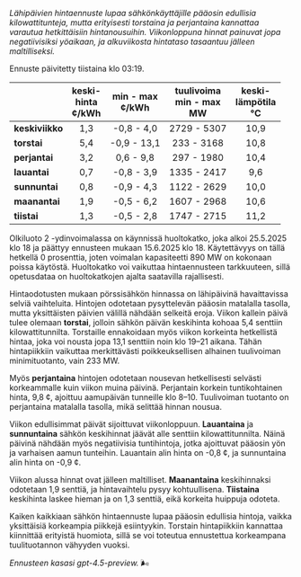 *Lähipäivien hintaennuste lupaa sähkönkäyttäjille pääosin edullisia kilowattitunteja, mutta erityisesti torstaina ja perjantaina kannattaa varautua hetkittäisiin hintanousuihin. Viikonloppuna hinnat painuvat jopa negatiivisiksi yöaikaan, ja alkuviikosta hintataso tasaantuu jälleen maltilliseksi.*

Ennuste päivitetty tiistaina klo 03:19.

|              | keski-<br>hinta<br>¢/kWh | min - max<br>¢/kWh | tuulivoima<br>min - max<br>MW | keski-<br>lämpötila<br>°C |
|:-------------|:----------------:|:----------------:|:-------------:|:-------------:|
| **keskiviikko** |       1,3        |    -0,8 - 4,0    |     2729 - 5307     |      10,9      |
| **torstai**     |       5,4        |   -0,9 - 13,1    |      233 - 3168     |      10,8      |
| **perjantai**   |       3,2        |    0,6 - 9,8     |      297 - 1980     |      10,4      |
| **lauantai**    |       0,7        |   -0,8 - 3,9     |     1335 - 2417     |       9,6      |
| **sunnuntai**   |       0,8        |   -0,9 - 4,3     |     1122 - 2629     |      10,0      |
| **maanantai**   |       1,9        |   -0,5 - 6,2     |     1607 - 2968     |      10,6      |
| **tiistai**     |       1,3        |   -0,5 - 2,8     |     1747 - 2715     |      11,2      |

Olkiluoto 2 -ydinvoimalassa on käynnissä huoltokatko, joka alkoi 25.5.2025 klo 18 ja päättyy ennusteen mukaan 15.6.2025 klo 18. Käytettävyys on tällä hetkellä 0 prosenttia, joten voimalan kapasiteetti 890 MW on kokonaan poissa käytöstä. Huoltokatko voi vaikuttaa hintaennusteen tarkkuuteen, sillä opetusdataa on huoltokatkojen ajalta saatavilla rajallisesti.

Hintaodotusten mukaan pörssisähkön hinnassa on lähipäivinä havaittavissa selviä vaihteluita. Hintojen odotetaan pysyttelevän pääosin matalalla tasolla, mutta yksittäisten päivien välillä nähdään selkeitä eroja. Viikon kallein päivä tulee olemaan **torstai**, jolloin sähkön päivän keskihinta kohoaa 5,4 senttiin kilowattitunnilta. Torstaille ennakoidaan myös viikon korkeinta hetkellistä hintaa, joka voi nousta jopa 13,1 senttiin noin klo 19–21 aikana. Tähän hintapiikkiin vaikuttaa merkittävästi poikkeuksellisen alhainen tuulivoiman minimituotanto, vain 233 MW.

Myös **perjantaina** hintojen odotetaan nousevan hetkellisesti selvästi korkeammalle kuin viikon muina päivinä. Perjantain korkein tuntikohtainen hinta, 9,8 ¢, ajoittuu aamupäivän tunneille klo 8–10. Tuulivoiman tuotanto on perjantaina matalalla tasolla, mikä selittää hinnan nousua.

Viikon edullisimmat päivät sijoittuvat viikonloppuun. **Lauantaina** ja **sunnuntaina** sähkön keskihinnat jäävät alle senttiin kilowattitunnilta. Näinä päivinä nähdään myös negatiivisia tuntihintoja, jotka ajoittuvat pääosin yön ja varhaisen aamun tunteihin. Lauantain alin hinta on -0,8 ¢, ja sunnuntaina alin hinta on -0,9 ¢.

Viikon alussa hinnat ovat jälleen maltilliset. **Maanantaina** keskihinnaksi odotetaan 1,9 senttiä, ja hintavaihtelu pysyy kohtuullisena. **Tiistaina** keskihinta laskee hieman ja on 1,3 senttiä, eikä korkeita huippuja odoteta.

Kaiken kaikkiaan sähkön hintaennuste lupaa pääosin edullisia hintoja, vaikka yksittäisiä korkeampia piikkejä esiintyykin. Torstain hintapiikkiin kannattaa kiinnittää erityistä huomiota, sillä se voi toteutua ennustettua korkeampana tuulituotannon vähyyden vuoksi.

*Ennusteen kasasi gpt-4.5-preview.* 🌬️
